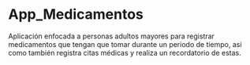 # App_Medicamentos
Aplicación enfocada a personas adultos mayores para registrar medicamentos que tengan que tomar durante un periodo de tiempo, asi como también registra citas médicas y realiza un recordatorio de estas.
